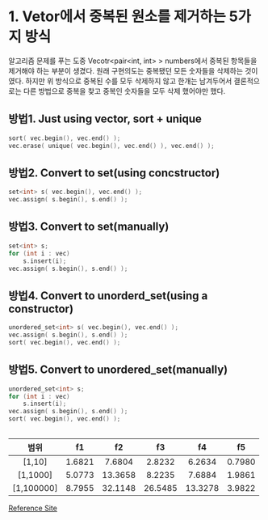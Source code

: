 # 1. Vetor에서 중복된 원소를 제거하는 5가지 방식     
알고리즘 문제를 푸는 도중 Vecotr<pair<int, int> > numbers에서 중복된 항목들을 제거해야 하는 부분이 생겼다. 원래 구현의도는 중복됐던 모든 숫자들을 삭제하는 것이였다. 하지만 위 방식으로 중복된 수를 모두 삭제하지 않고 한개는 남겨두어서 결론적으로는 다른 방법으로 중복을 찾고 중복인 숫자들을 모두 삭제 했어야만 했다.

## 방법1. Just using vector, sort + unique    
```cpp
sort( vec.begin(), vec.end() );
vec.erase( unique( vec.begin(), vec.end() ), vec.end() );
```    
     
## 방법2. Convert to set(using concstructor)    
```cpp
set<int> s( vec.begin(), vec.end() );
vec.assign( s.begin(), s.end() );
```    
     
## 방법3. Convert to set(manually)     
```cpp
set<int> s;
for (int i : vec)
	s.insert(i);
vec.assign( s.begin(), s.end() );
```
     
## 방법4. Convert to unorderd_set(using a constructor)
```cpp
unordered_set<int> s( vec.begin(), vec.end() );
vec.assign( s.begin(), s.end() );
sort( vec.begin(), vec.end() );
```    
    
## 방법5. Convert to unordered_set(manually)
```cpp
unordered_set<int> s;
for (int i : vec)
	s.insert(i);
vec.assign( s.begin(), s.end() );
sort( vec.begin(), vec.end() );
     
```

|범위|f1|f2|f3|f4|f5|
|:------:|:----:|:----:|:----:|:----:|:----:|
|[1,10]|1.6821|7.6804|2.8232|6.2634|0.7980|
|[1,1000]|5.0773|13.3658|8.2235|7.6884|1.9861|
|[1,100000]|8.7955|32.1148|26.5485|13.3278|3.9822|

[Reference Site](https://stackoverflow.com/questions/1041620/whats-the-most-efficient-way-to-erase-duplicates-and-sort-a-vector, "StackOverFlow")
